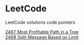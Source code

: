 # LeetCode
LeetCode solutions code pointers

[2467 Most Profitable Path in a Tree](https://leetcode.com/discuss/topic/2807815)\
[2468 Split Message Based on Limit](https://leetcode.com/discuss/topic/2807809)
